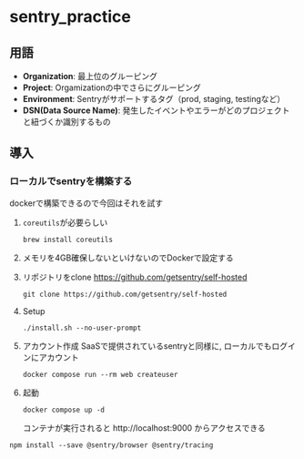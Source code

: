 # sentry_practice

## 用語
- **Organization**: 最上位のグルーピング
- **Project**: Orgamizationの中でさらにグルーピング
- **Environment**: Sentryがサポートするタグ（prod, staging, testingなど）
- **DSN(Data Source Name)**: 発生したイベントやエラーがどのプロジェクトと紐づくか識別するもの

## 導入
### ローカルでsentryを構築する
dockerで構築できるので今回はそれを試す

1. `coreutils`が必要らしい
    ```
    brew install coreutils
    ```
2. メモリを4GB確保しないといけないのでDockerで設定する

3. リポジトリをclone
    https://github.com/getsentry/self-hosted

    ```
    git clone https://github.com/getsentry/self-hosted
    ```

4. Setup
    ```
    ./install.sh --no-user-prompt
    ```

5. アカウント作成
    SaaSで提供されているsentryと同様に, ローカルでもログインにアカウント
    ```
    docker compose run --rm web createuser
    ```

6. 起動
    ```
    docker compose up -d
    ```
    コンテナが実行されると http://localhost:9000 からアクセスできる


```
npm install --save @sentry/browser @sentry/tracing
```


